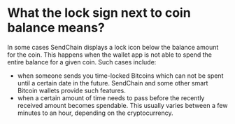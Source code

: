 # What the lock sign next to coin balance means?

In some cases SendChain displays a lock icon below the balance amount for the coin. This happens when the wallet app is not able to spend the entire balance for a given coin.
Such cases include:

- when someone sends you time-locked Bitcoins which can not be spent until a certain date in the future. SendChain and some other smart Bitcoin wallets provide such features.
- when a certain amount of time needs to pass before the recently received amount becomes spendable. This usually varies between a few minutes to an hour, depending on the cryptocurrency.
